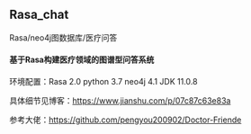 ## Rasa_chat


Rasa/neo4j图数据库/医疗问答


#### 基于Rasa构建医疗领域的图谱型问答系统


环境配置：Rasa 2.0   python 3.7   neo4j 4.1   JDK 11.0.8


具体细节见博客：https://www.jianshu.com/p/07c87c63e83a


参考大佬：https://github.com/pengyou200902/Doctor-Friende



